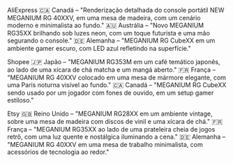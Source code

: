 AliExpress 🇨🇦 Canadá – "Renderização detalhada do console portátil NEW MEGANIUM RG 40XXV, em uma mesa de madeira, com um cenário moderno e minimalista ao fundo." 🇦🇺 Austrália – "Novo MEGANIUM RG35XX brilhando sob luzes neon, com um toque futurista e uma mão segurando o console." 🇩🇪 Alemanha – "MEGANIUM RG CubeXX em um ambiente gamer escuro, com LED azul refletindo na superfície."

Shopee 🇯🇵 Japão – "MEGANIUM RG353M em um café temático japonês, ao lado de uma xícara de chá matcha e um mangá aberto." 🇫🇷 França – "MEGANIUM RG 40XXV colocado em uma mesa de mármore elegante, com uma Paris noturna visível ao fundo." 🇨🇦 Canadá – "MEGANIUM RG CubeXX sendo usado por um jogador com fones de ouvido, em um setup gamer estiloso."

Etsy 🇬🇧 Reino Unido – "MEGANIUM RG28XX em um ambiente vintage, sobre uma mesa de madeira com discos de vinil e uma xícara de chá." 🇫🇷 França – "MEGANIUM RG35XX ao lado de uma prateleira cheia de jogos retrô, com uma luz quente e nostálgica iluminando a cena." 🇩🇪 Alemanha – "MEGANIUM RG 40XXV em uma mesa de trabalho minimalista, com acessórios de tecnologia ao redor."
